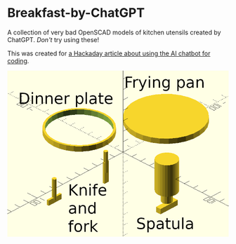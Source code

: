 # Breakfast-by-ChatGPT
A collection of very bad OpenSCAD models of kitchen utensils created by ChatGPT. *Don't* try using these!

This was created for [a Hackaday article about using the AI chatbot for coding](https://hackaday.com/2023/02/02/now-chatgpt-can-make-breakfast-for-me/#comment-6590042).

![Bad 3D models of the utensils for cooking a full English breakfast](breakfast-stuff.png)
